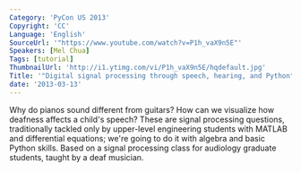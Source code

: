 ```yaml
---
Category: 'PyCon US 2013'
Copyright: 'CC'
Language: 'English'
SourceUrl: '"https://www.youtube.com/watch?v=P1h_vaX9n5E"'
Speakers: [Mel Chua]
Tags: [tutorial]
ThumbnailUrl: 'http://i1.ytimg.com/vi/P1h_vaX9n5E/hqdefault.jpg'
Title: '"Digital signal processing through speech, hearing, and Python"'
date: '2013-03-13'
---
```

Why do pianos sound different from guitars? How can we visualize how deafness affects a child's speech? These are signal processing questions, traditionally tackled only by upper-level engineering students with MATLAB and differential equations; we're going to do it with algebra and basic Python skills. Based on a signal processing class for audiology graduate students, taught by a deaf musician.